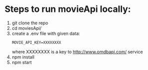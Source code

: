 # Steps to run movieApi locally:

1. git clone the repo
1. cd moviesApi/
1. create a .env file with given data:
    ```
    MOVIE_API_KEY=XXXXXXXX
    ```
    where XXXXXXXX is a key to http://www.omdbapi.com/ service
1. npm install
1. npm start
